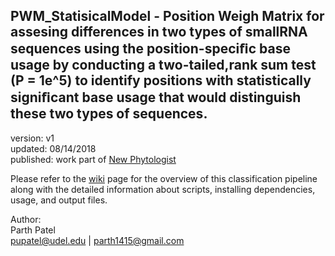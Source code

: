 PWM_StatisicalModel - Position Weigh Matrix for assesing differences in two types of smallRNA sequences using the position-speciﬁc base usage by conducting a two-tailed,rank sum test (P = 1e^5) to identify positions with statistically signiﬁcant base usage that would distinguish these two types of sequences.
---

version: v1  
updated: 08/14/2018  
published: work part of [New Phytologist](https://nph.onlinelibrary.wiley.com/doi/abs/10.1111/nph.15349) 
 

Please refer to the [wiki](https://github.com/pupatel/phasiRNAClassifier/wiki) page for the overview of this classification pipeline along with the detailed information about scripts, installing dependencies, usage, and output files.

Author:  
Parth Patel  
pupatel@udel.edu | parth1415@gmail.com
